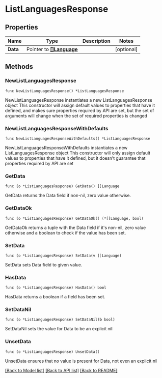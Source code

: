# ListLanguagesResponse

## Properties

Name | Type | Description | Notes
------------ | ------------- | ------------- | -------------
**Data** | Pointer to [**[]Language**](Language.md) |  | [optional] 

## Methods

### NewListLanguagesResponse

`func NewListLanguagesResponse() *ListLanguagesResponse`

NewListLanguagesResponse instantiates a new ListLanguagesResponse object
This constructor will assign default values to properties that have it defined,
and makes sure properties required by API are set, but the set of arguments
will change when the set of required properties is changed

### NewListLanguagesResponseWithDefaults

`func NewListLanguagesResponseWithDefaults() *ListLanguagesResponse`

NewListLanguagesResponseWithDefaults instantiates a new ListLanguagesResponse object
This constructor will only assign default values to properties that have it defined,
but it doesn't guarantee that properties required by API are set

### GetData

`func (o *ListLanguagesResponse) GetData() []Language`

GetData returns the Data field if non-nil, zero value otherwise.

### GetDataOk

`func (o *ListLanguagesResponse) GetDataOk() (*[]Language, bool)`

GetDataOk returns a tuple with the Data field if it's non-nil, zero value otherwise
and a boolean to check if the value has been set.

### SetData

`func (o *ListLanguagesResponse) SetData(v []Language)`

SetData sets Data field to given value.

### HasData

`func (o *ListLanguagesResponse) HasData() bool`

HasData returns a boolean if a field has been set.

### SetDataNil

`func (o *ListLanguagesResponse) SetDataNil(b bool)`

 SetDataNil sets the value for Data to be an explicit nil

### UnsetData
`func (o *ListLanguagesResponse) UnsetData()`

UnsetData ensures that no value is present for Data, not even an explicit nil

[[Back to Model list]](../README.md#documentation-for-models) [[Back to API list]](../README.md#documentation-for-api-endpoints) [[Back to README]](../README.md)


